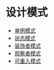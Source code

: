 设计模式
============

- [单例模式](/Singleton)
- [状态模式](/State)
- [装饰者模式](/Decorator)
- [观察者模式](/Observer)
- [可重入模式](/Reentrant)

